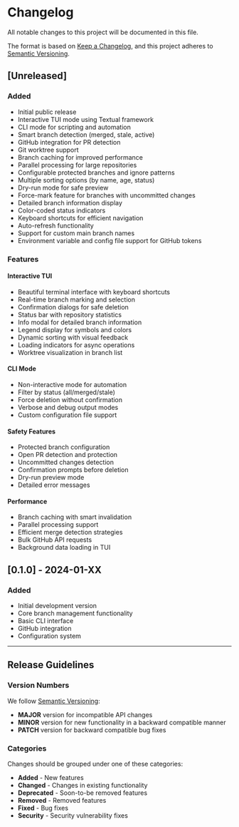 # Changelog

All notable changes to this project will be documented in this file.

The format is based on [Keep a Changelog](https://keepachangelog.com/en/1.0.0/),
and this project adheres to [Semantic Versioning](https://semver.org/spec/v2.0.0.html).

## [Unreleased]

### Added
- Initial public release
- Interactive TUI mode using Textual framework
- CLI mode for scripting and automation
- Smart branch detection (merged, stale, active)
- GitHub integration for PR detection
- Git worktree support
- Branch caching for improved performance
- Parallel processing for large repositories
- Configurable protected branches and ignore patterns
- Multiple sorting options (by name, age, status)
- Dry-run mode for safe preview
- Force-mark feature for branches with uncommitted changes
- Detailed branch information display
- Color-coded status indicators
- Keyboard shortcuts for efficient navigation
- Auto-refresh functionality
- Support for custom main branch names
- Environment variable and config file support for GitHub tokens

### Features

#### Interactive TUI
- Beautiful terminal interface with keyboard shortcuts
- Real-time branch marking and selection
- Confirmation dialogs for safe deletion
- Status bar with repository statistics
- Info modal for detailed branch information
- Legend display for symbols and colors
- Dynamic sorting with visual feedback
- Loading indicators for async operations
- Worktree visualization in branch list

#### CLI Mode
- Non-interactive mode for automation
- Filter by status (all/merged/stale)
- Force deletion without confirmation
- Verbose and debug output modes
- Custom configuration file support

#### Safety Features
- Protected branch configuration
- Open PR detection and protection
- Uncommitted changes detection
- Confirmation prompts before deletion
- Dry-run preview mode
- Detailed error messages

#### Performance
- Branch caching with smart invalidation
- Parallel processing support
- Efficient merge detection strategies
- Bulk GitHub API requests
- Background data loading in TUI

## [0.1.0] - 2024-01-XX

### Added
- Initial development version
- Core branch management functionality
- Basic CLI interface
- GitHub integration
- Configuration system

---

## Release Guidelines

### Version Numbers

We follow [Semantic Versioning](https://semver.org/):
- **MAJOR** version for incompatible API changes
- **MINOR** version for new functionality in a backward compatible manner
- **PATCH** version for backward compatible bug fixes

### Categories

Changes should be grouped under one of these categories:
- **Added** - New features
- **Changed** - Changes in existing functionality
- **Deprecated** - Soon-to-be removed features
- **Removed** - Removed features
- **Fixed** - Bug fixes
- **Security** - Security vulnerability fixes
